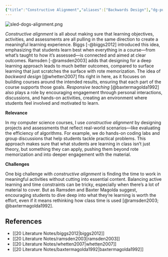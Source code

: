 ```yaml
---
{"title":"Constructive Alignment","aliases":["Backwards Design"],"dg-publish":true,"tags":["pedagogy","🪴"],"created":"2024-11-03","modified":"2024-11-04","permalink":"/30-permanent-notes/constructive-alignment/","dgPassFrontmatter":true,"updated":"2024-11-04"}
---
```



![sled-dogs-alignment.png](/img/user/00%20System/Assets/sled-dogs-alignment.png)

_Constructive alignment_ is all about making sure that learning objectives, activities, and assessments are all pulling in the same direction to create a meaningful learning experience. Biggs [-@biggs2012] introduced this idea, emphasizing that students learn best when everything in a course—from what’s taught to how it’s assessed—is connected and aimed at clear outcomes. Ramsden [-@ramsden2003] adds that designing for a deep learning approach leads to much better outcomes, compared to surface learning that just scratches the surface with rote memorization. The idea of _backward design_ [@whetten2007] fits right in here, as it focuses on building courses around the intended results, ensuring that each part of the course supports those goals. _Responsive teaching_ [@baxtermagolda1992] also plays a role by encouraging engagement through personal interactions, discussions, and hands-on activities, creating an environment where students feel involved and motivated to learn.

**Relevance**

In my computer science courses, I use _constructive alignment_ by designing projects and assessments that reflect real-world scenarios—like evaluating the efficiency of algorithms. For example, we do hands-on coding labs and group discussions that help students tackle practical problems. This approach makes sure that what students are learning in class isn’t just theory, but something they can apply, pushing them beyond rote memorization and into deeper engagement with the material.

**Challenges**

One big challenge with _constructive alignment_ is finding the time to work in meaningful activities without cutting into essential content. Balancing active learning and time constraints can be tricky, especially when there’s a lot of material to cover. But as Ramsden and Baxter Magolda suggest, encouraging students to dive deep into what they’re learning is worth the effort, even if it means rethinking how class time is used [@ramsden2003; @baxtermagolda1992].

## References

- [[20 Literature Notes/biggs2012\|biggs2012]]
- [[20 Literature Notes/ramsden2003\|ramsden2003]]
- [[20 Literature Notes/whetten2007\|whetten2007]]
- [[20 Literature Notes/baxtermagolda1992\|baxtermagolda1992]]
